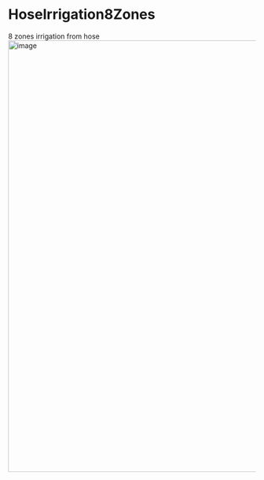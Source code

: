 # HoseIrrigation8Zones
8 zones irrigation from hose
<img width="879" alt="image" src="https://github.com/user-attachments/assets/e75123f0-aaac-40c4-83db-30152ef2bb80" />
